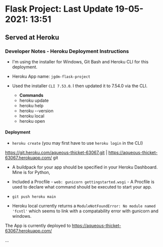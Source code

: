 # Flask Project:  Last Update **19-05-2021:   13:51**

## Served at Heroku

### Developer Notes - Heroku Deployment Instructions

+ I'm using the installer for Windows, Git Bash and Heroku CLI for this deployment.

+ Heroku App name: ```jgdm-flask-project```

+ Used the installer ```CLI 7.53.0```. I then updated it to 7.54.0 via the CLI. 

  + **Commands**
  + heroku update
  + heroku help
  + heroku --version
  + heroku local
  + heroku open

  
#### Deployment

+ ```heroku create```  (you may first have to use ```heroku login``` in the CLI)
  

https://git.heroku.com/aqueous-thicket-63067.git | https://aqueous-thicket-63067.herokuapp.com/ git

+ A buildpack for your app should be specified in your Heroku Dashboard.  Mine is for Python,

+ Included a Procfile - ```web: gunicorn gettingstarted.wsgi```  - A Procfile is used to declare what command should be executed to start your app.

+ ```git push heroku main```

+ Heroku local currently returns a ```ModuleNotFoundError: No module named 'fcntl'``` which seems to link with a compatability error with gunicorn and windows.

The App is currently deployed to https://aqueous-thicket-63067.herokuapp.com/

... 